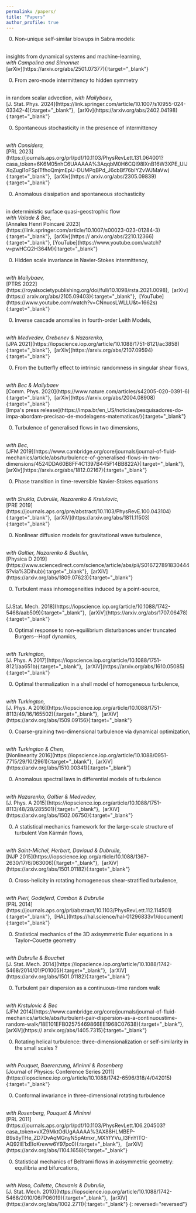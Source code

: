 ```yaml
---
permalink: /papers/
title: "Papers"
author_profile: true
---
```


0. Non-unique self-similar blowups in Sabra models:
<br>
 insights from dynamical systems and machine-learning, 
<br>
<i>
with  Campolina and Simonnet
</i>
<br>
[arXiv](https://arxiv.org/abs/2501.07377){:target="_blank"}

0. From zero-mode intermittency to hidden symmetry
<br>
in random scalar advection,
<i>
 with  Mailybaev,
</i>
<br>
[J. Stat. Phys. 2024](https://link.springer.com/article/10.1007/s10955-024-03342-4){:target="_blank"},&nbsp;
[arXiv](https://arxiv.org/abs/2402.04198){:target="_blank"}

0. Spontaneous stochasticity in the presence of intermittency
<br>
<i>
 with  Considera, 
</i>
<br>
[PRL 2023](https://journals.aps.org/prl/pdf/10.1103/PhysRevLett.131.064001?casa_token=6K6M05nhC6UAAAAA%3AqqbM0H6CQl98lXnB16W3XPE_UlJXqZugl1oFSpITfhoQmjmEpU-DUMPqBPd_J6cbBf76bIYZvWJMaVw){:target="_blank"},&nbsp;
[arXiv](https://
arxiv.org/abs/2305.09839){:target="_blank"}

0. Anomalous dissipation and spontaneous stochasticity
<br>
in deterministic surface quasi-geostrophic flow 
<br>
<i>
 with  Valade & Bec,
</i>
<br>
[Annales Henri Poincaré 2023](https://link.springer.com/article/10.1007/s00023-023-01284-3){:target="_blank"},&nbsp;
[arXiv](https://
arxiv.org/abs/2210.12366){:target="_blank"},
[YouTube](https://www.youtube.com/watch?v=pwHCQ2H364M){:target="_blank"}

0. Hidden scale invariance in Navier-Stokes intermittency,
<br>
<i>
 with  Mailybaev, 
</i>
<br>
[PTRS 2022](https://royalsocietypublishing.org/doi/full/10.1098/rsta.2021.0098),&nbsp;
[arXiv](https://
arxiv.org/abs/2105.09403){:target="_blank"},&nbsp;
[YouTube](https://www.youtube.com/watch?v=CNnuosLWLLU&t=1662s){:target="_blank"}

0. Inverse cascade anomalies in fourth-order Leith Models,
<br>
<i>
with  Medvedev, Grebenev & Nazarenko, 
</i>
<br>
[JPA 2021](https://iopscience.iop.org/article/10.1088/1751-8121/ac3858){:target="_blank"},&nbsp;
[arXiv](https://arxiv.org/abs/2107.09594){:target="_blank"}

0. From the butterfly effect to intrinsic randomness in singular shear flows,
<br>
<i>
with Bec & Mailybaev
</i>
<br>
[Comm. Phys. 2020](https://www.nature.com/articles/s42005-020-0391-6){:target="_blank"},&nbsp;
[arXiv](https://arxiv.org/abs/2004.08908){:target="_blank"}
<br>
[Impa's press release](https://impa.br/en_US/noticias/pesquisadores-do-impa-abordam-precisao-de-modelagens-matematicas/){:target="_blank"}

0. Turbulence of generalised flows in two dimensions,
<br>
<i>
with Bec,
</i>
<br>
[JFM 2019](https://www.cambridge.org/core/journals/journal-of-fluid-mechanics/article/abs/turbulence-of-generalised-flows-in-two-dimensions/4524DDA60B8FF4C1397B445F14BB822A){:target="_blank"},&nbsp;
[arXiv](https://arxiv.org/abs/1812.02167){:target="_blank"}


0. Phase transition in time-reversible Navier-Stokes equations 
<br>
<i>
 with Shukla, Dubrulle, Nazarenko & Krstulovic, 
</i>
<br>
[PRE 2019](https://journals.aps.org/pre/abstract/10.1103/PhysRevE.100.043104){:target="_blank"},&nbsp;
[arXiV](https://arxiv.org/abs/1811.11503){:target="_blank"}

0. Nonlinear diffusion models for gravitational wave turbulence,
<br>
<i>
 with Galtier, Nazarenko & Buchlin,
</i>
<br>
[Physica D 2019](https://www.sciencedirect.com/science/article/abs/pii/S0167278918304445?via%3Dihub){:target="_blank"},&nbsp;
[arXiV](https://arxiv.org/abs/1809.07623){:target="_blank"}

0. Turbulent mass inhomogeneities induced by a point-source,
<br>
[J.Stat. Mech. 2018](https://iopscience.iop.org/article/10.1088/1742-5468/aab509){:target="_blank"},&nbsp;
[arXiV](https://arxiv.org/abs/1707.06478){:target="_blank"}

0. Optimal response to non-equilibrium disturbances 
under truncated Burgers--Hopf dynamics,
<br>
<i>
 with Turkington,
</i>
<br>
[J. Phys. A 2017](https://iopscience.iop.org/article/10.1088/1751-8121/aa651b){:target="_blank"},&nbsp;
[arXiV](https://arxiv.org/abs/1610.05085){:target="_blank"}


0. Optimal thermalization in a shell model of homogeneous turbulence,
<br>
<i>
with Turkington,
</i>
<br>
[J. Phys. A 2016](https://iopscience.iop.org/article/10.1088/1751-8113/49/16/165502){:target="_blank"},&nbsp;
[arXiV](https://arxiv.org/abs/1509.09156){:target="_blank"}

0. Coarse-graining two-dimensional turbulence via dynamical optimization,
<br>
<i>
with Turkington & Chen,
</i>
<br>
[Nonlinearity 2016](https://iopscience.iop.org/article/10.1088/0951-7715/29/10/2961){:target="_blank"},&nbsp;
[arXiV](https://arxiv.org/abs/1510.00341){:target="_blank"}

0. Anomalous spectral laws in differential models of turbulence
<br>
<i>
with Nazarenko, Galtier & Medvedev,
</i>
<br>
[J. Phys. A 2015](https://iopscience.iop.org/article/10.1088/1751-8113/48/28/285501){:target="_blank"},&nbsp;
[arXiV](https://arxiv.org/abs/1502.06750){:target="_blank"}

0. A statistical mechanics framework for the large-scale structure of turbulent Von Kármán flows,
<br>
<i>
with Saint-Michel, Herbert,  Daviaud &  Dubrulle,
</i>
<br>
[NJP 2015](https://iopscience.iop.org/article/10.1088/1367-2630/17/6/063006){:target="_blank"},&nbsp;
[arXiV](https://arxiv.org/abs/1501.01182){:target="_blank"}

0. Cross-helicity in rotating homogeneous
shear-stratified turbulence,
<br>
<i>
 with Pieri,  Godeferd, Cambon & Dubrulle
</i>
<br>
[PRL 2014](https://journals.aps.org/prl/abstract/10.1103/PhysRevLett.112.114501){:target="_blank"},&nbsp;
[HAL](https://hal.science/hal-01296833v1/document){:target="_blank"}

0. Statistical mechanics of the 3D axisymmetric Euler equations in a Taylor–Couette geometry
<br>
<i>
with  Dubrulle &  Bouchet
</i>
<br>
[J. Stat. Mech. 2014](https://iopscience.iop.org/article/10.1088/1742-5468/2014/01/P01005){:target="_blank"},&nbsp;
[arXiV](https://arxiv.org/abs/1501.01182){:target="_blank"}

0. Turbulent pair dispersion as a continuous-time random walk
<br>
<i>
with Krstulovic &  Bec
</i>
<br>
[JFM 2014](https://www.cambridge.org/core/journals/journal-of-fluid-mechanics/article/abs/turbulent-pair-dispersion-as-a-continuoustime-random-walk/18E101EFB02575469866EE1968C07638){:target="_blank"},&nbsp;
[arXiV](https://
arxiv.org/abs/1405.7315){:target="_blank"}

0. Rotating helical turbulence: three-dimensionalization or self-similarity in the small scales ?
<br>
<i>
 with Pouquet, Baerenzung, Mininni & Rosenberg
</i>
<br>
[Journal of Physics: Conference Series 2011](https://iopscience.iop.org/article/10.1088/1742-6596/318/4/042015){:target="_blank"}

0. Conformal invariance in three-dimensional rotating turbulence
<br>
<i>
with Rosenberg, Pouquet & Mininni
</i>
<br>
[PRL 2011](https://journals.aps.org/prl/pdf/10.1103/PhysRevLett.106.204503?casa_token=vXZ9MktOdUgAAAAA%3AX88HLMBEP-B9s8yTHe_ZD7DvAqMGnyN5pAtmxr_MXYfYVu_I3FnYITO-AQ92lE1xEIoKreww6Y97pc0){:target="_blank"}, &nbsp;
[arXiV](https://arxiv.org/abs/1104.1658){:target="_blank"}


0. Statistical mechanics of Beltrami flows in axisymmetric geometry: equilibria and bifurcations,
<br>
<i>
with Naso, Collette, Chavanis & Dubrulle,
</i>
<br>
[J. Stat. Mech. 2010](https://iopscience.iop.org/article/10.1088/1742-5468/2010/06/P06019){:target="_blank"},&nbsp;
[arXiV](https://arxiv.org/abs/1002.2711){:target="_blank"}
{: reversed="reversed"}
